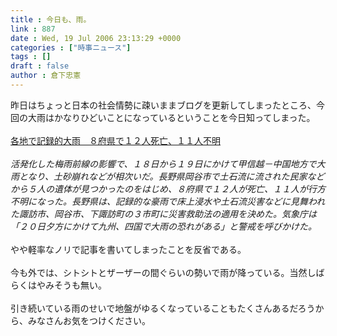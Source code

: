 ```yaml
---
title : 今日も、雨。
link : 887
date : Wed, 19 Jul 2006 23:13:29 +0000
categories : ["時事ニュース"]
tags : []
draft : false
author : 倉下忠憲
---
```


昨日はちょっと日本の社会情勢に疎いままブログを更新してしまったところ、今回の大雨はかなりひどいことになっているということを今日知ってしまった。<BR><BR><A HREF="http://www.sankei.co.jp/news/060719/sha072.htm" TARGET="_blank">各地で記録的大雨　８府県で１２人死亡、１１人不明 </A><BR><BR><I>活発化した梅雨前線の影響で、１８日から１９日にかけて甲信越－中国地方で大雨となり、土砂崩れなどが相次いだ。長野県岡谷市で土石流に流された民家などから５人の遺体が見つかったのをはじめ、８府県で１２人が死亡、１１人が行方不明になった。長野県は、記録的な豪雨で床上浸水や土石流災害などに見舞われた諏訪市、岡谷市、下諏訪町の３市町に災害救助法の適用を決めた。気象庁は「２０日夕方にかけて九州、四国で大雨の恐れがある」と警戒を呼びかけた。</I><BR><BR>やや軽率なノリで記事を書いてしまったことを反省である。<BR><BR>今も外では、シトシトとザーザーの間ぐらいの勢いで雨が降っている。当然しばらくはやみそうも無い。<BR><BR>引き続いている雨のせいで地盤がゆるくなっていることもたくさんあるだろうから、みなさんお気をつけください。<br><br>
